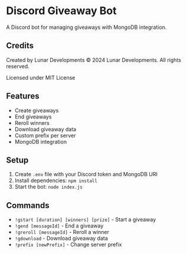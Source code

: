 
# Discord Giveaway Bot

A Discord bot for managing giveaways with MongoDB integration.

## Credits
Created by Lunar Developments
© 2024 Lunar Developments. All rights reserved.

Licensed under MIT License

## Features
- Create giveaways
- End giveaways
- Reroll winners
- Download giveaway data
- Custom prefix per server
- MongoDB integration

## Setup
1. Create `.env` file with your Discord token and MongoDB URI
2. Install dependencies: `npm install`
3. Start the bot: `node index.js`

## Commands
- `!gstart [duration] [winners] [prize]` - Start a giveaway
- `!gend [messageId]` - End a giveaway
- `!greroll [messageId]` - Reroll a winner
- `!gdownload` - Download giveaway data
- `!prefix [newPrefix]` - Change server prefix
